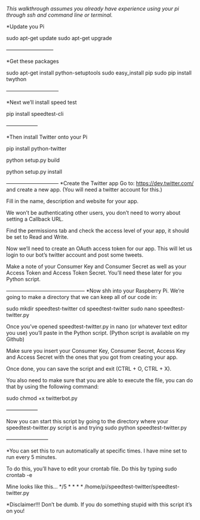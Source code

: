 *This walkthrough assumes you already have experience using your pi through ssh and command line or terminal.*

*Update you Pi

sudo apt-get update
sudo apt-get upgrade

—————————

*Get these packages

sudo apt-get install python-setuptools
sudo easy_install pip
sudo pip install twython

——————————

*Next we’ll install speed test

pip install speedtest-cli

——————

*Then install Twitter onto your Pi

pip install python-twitter

python setup.py build

python setup.py install

——————————
*Create the Twitter app
Go to:
https://dev.twitter.com/
and create a new app. (You will need a twitter account for this.)

Fill in the name, description and website for your app.

We won’t be authenticating other users, you don’t need to worry about setting a Callback URL.

Find the permissions tab and check the access level of your app, it should be set to Read and Write.

Now we’ll need to create an OAuth access token for our app. This will let us login to our bot’s twitter account and post some tweets.

Make a note of your Consumer Key and Consumer Secret as well as your Access Token and Access Token Secret. You’ll need these later for you Python script.

———————————————
*Now shh into your Raspberry Pi. We’re going to make a directory that we can keep all of our code in:

sudo mkdir speedtest-twitter
cd speedtest-twitter
sudo nano speedtest-twitter.py

Once you’ve opened speedtest-twitter.py in nano (or whatever text editor you use) you’ll paste in the Python script.
(Python script is available on my Github)

Make sure you insert your Consumer Key, Consumer Secret, Access Key and Access Secret with the ones that you got from creating your app.

Once done, you can save the script and exit (CTRL + O, CTRL + X).

You also need to make sure that you are able to execute the file, you can do that by using the following command:

sudo chmod +x twitterbot.py

——————

Now you can start this script by going to the directory where your speedtest-twitter.py script is and trying
sudo python speedtest-twitter.py

————————
 
*You can set this to run automatically at specific times. I have mine set to run every 5 minutes.

To do this, you’ll have to edit your crontab file. Do this by typing 
sudo crontab -e

Mine looks like this…
*/5 * * * * /home/pi/speedtest-twitter/speedtest-twitter.py

*Disclaimer!!!
Don’t be dumb. If you do something stupid with this script it’s on you!






